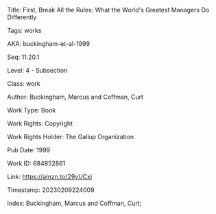 Title:  First, Break All the Rules: What the World's Greatest Managers Do Differently

Tags:   works

AKA:    buckingham-et-al-1999

Seq:    11.20.1

Level:  4 - Subsection

Class:  work

Author: Buckingham, Marcus and Coffman, Curt

Work Type: Book

Work Rights: Copyright

Work Rights Holder: The Gallup Organization

Pub Date: 1999

Work ID: 684852861

Link:   https://amzn.to/29vUCxi

Timestamp: 20230209224009

Index:  Buckingham, Marcus and Coffman, Curt; 
